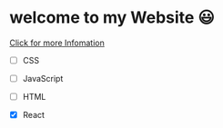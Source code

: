 # welcome to my Website 😃

[Click for more Infomation](https://google.com)

- [ ] CSS
- [ ] JavaScript
- [ ] HTML
- [x] React

